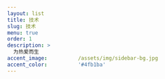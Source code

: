 ```yaml
---
layout: list
title: 技术
slug: 技术
menu: true
order: 1
description: >
  为热爱而生
accent_image:          /assets/img/sidebar-bg.jpg
accent_color:          '#4fb1ba'
---
```


